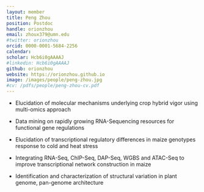 ```yaml
---
layout: member
title: Peng Zhou
position: Postdoc
handle: orionzhou
email: zhoux379@umn.edu
#twitter: orionzhou
orcid: 0000-0001-5684-2256
calendar: 
scholar: Hcb6i0gAAAAJ
#linkedin: Hcb6i0gAAAAJ
github: orionzhou
website: https://orionzhou.github.io
image: /images/people/peng-zhou.jpg
#cv: /pdfs/people/peng-zhou-cv.pdf
---
```


* Elucidation of molecular mechanisms underlying crop hybrid vigor using multi-omics approach

* Data mining on rapidly growing RNA-Sequencing resources for functional gene regulations

* Elucidation of transcriptional regulatory differences in maize genotypes response to cold and heat stress

* Integrating RNA-Seq, ChIP-Seq, DAP-Seq, WGBS and ATAC-Seq to improve transcriptional network construction in maize

* Identification and characterization of structural variation in plant genome, pan-genome architecture
